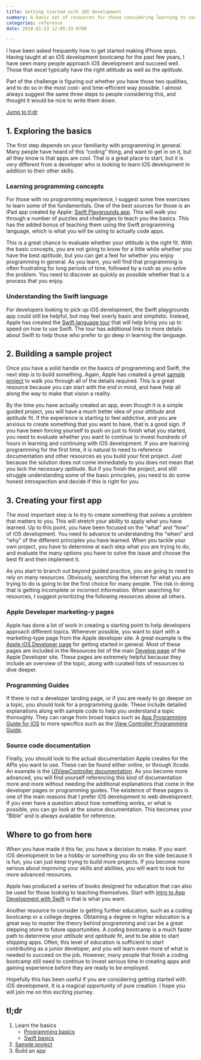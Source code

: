 ```yaml
---
title: Getting started with iOS development
summary: A basic set of resources for those considering learning to code iOS apps
categories: reference
date: 2018-01-23 12:05:33-0700

---
```


I have been asked frequently how to get started making iPhone apps. Having taught at an iOS development bootcamp for the past few years, I have seen many people approach iOS development and succeed well. Those that excel typically have the right *attitude* as well as the *aptitude*.

Part of the challenge is figuring out whether you have those two qualities, and to do so in the most cost- and time-efficient way possible. I almost always suggest the same three steps to people considering this, and thought it would be nice to write them down.

[Jump to tl;dr](#tldr)

## 1. Exploring the basics
The first step depends on your familiarity with programming in general. Many people have heard of this “coding” thing, and want to get in on it, but all they know is that apps are cool. That is a great place to start, but it is very different from a developer who is looking to learn iOS development in addition to their other skills.

### Learning programming concepts
For those with no programming experience, I suggest some free exercises to learn some of the fundamentals. One of the best sources for those is an iPad app created by Apple: [Swift Playgrounds app](https://itunes.apple.com/us/app/swift-playgrounds/id908519492?mt=8&at=1010lqCX). This will walk you through a number of puzzles and challenges to teach you the basics. This has the added bonus of teaching them using the Swift programming language, which is what you will be using to actually code apps.

This is a great chance to evaluate whether your *attitude* is the right fit. With the basic concepts, you are not going to know for a little while whether you have the best *aptitude*, but you can get a feel for whether you enjoy programming in general. As you learn, you will find that programming is often frustrating for long periods of time, followed by a rush as you solve the problem. You need to discover as quickly as possible whether that is a process that you enjoy.

### Understanding the Swift language
For developers looking to pick up iOS development, the Swift playgrounds app could still be helpful, but may feel overly basic and simplistic. Instead, Apple has created the [Swift language tour](https://developer.apple.com/library/content/documentation/Swift/Conceptual/Swift_Programming_Language/GuidedTour.html) that will help bring you up to speed on how to use Swift. The tour has additional links to more details about Swift to help those who prefer to go deep in learning the language.

## 2. Building a sample project
Once you have a solid handle on the basics of programming and Swift, the next step is to build something. Again, Apple has created a great [sample project](https://developer.apple.com/library/content/referencelibrary/GettingStarted/DevelopiOSAppsSwift/index.html) to walk you through all of the details required. This is a great resource because you can start with the end in mind, and have help all along the way to make that vision a reality.

By the time you have actually created an app, even though it is a simple guided project, you will have a much better idea of your *attitude* and *aptitude* fit. If the experience is starting to feel addictive, and you are anxious to create something that you want to have, that is a good sign. If you have been forcing yourself to push on just to finish what you started, you need to evaluate whether you want to continue to invest hundreds of hours in learning and continuing with iOS development. If you are learning programming for the first time, it is natural to need to reference documentation and other resources as you build your first project. Just because the solution does not come immediately to you does not mean that you lack the necessary *aptitude*. But if you finish the project, and still struggle understanding some of the basic principles, you need to do some honest introspection and decide if this is right for you.

## 3. Creating your first app
The most important step is to try to create something that solves a problem that matters to you. This will stretch your ability to apply what you have learned. Up to this point, you have been focused on the “what” and “how” of iOS development. You need to advance to understanding the “when” and “why” of the different principles you have learned. When you tackle your own project, you have to determine at each step what you are trying to do, and evaluate the many options you have to solve the issue and choose the best fit and then implement it.

As you start to branch out beyond guided practice, you are going to need to rely on many resources. Obviously, searching the internet for what you are trying to do is going to be the first choice for many people. The risk in doing that is getting incomplete or incorrect information. When searching for resources, I suggest prioritizing the following resources above all others.

### Apple Developer marketing-y pages
Apple has done a lot of work in creating a starting point to help developers approach different topics. Whenever possible, you want to start with a marketing-type page from the Apple developer site. A great example is the [Apple iOS Developer page](https://developer.apple.com/ios/) for getting started in general. Most of these pages are included in the Resources list of the main [Develop page](https://developer.apple.com/develop/) of the Apple Developer site. These pages are extremely helpful because they include an overview of the topic, along with curated lists of resources to dive deeper.

### Programming Guides
If there is not a developer landing page, or if you are ready to go deeper on a topic, you should look for a programming guide. These include detailed explanations along with sample code to help you understand a topic thoroughly. They can range from broad topics such as [App Programming Guide for iOS](https://developer.apple.com/library/content/documentation/iPhone/Conceptual/iPhoneOSProgrammingGuide/Introduction/Introduction.html) to more specifics such as the [View Controller Programming Guide](https://developer.apple.com/library/content/featuredarticles/ViewControllerPGforiPhoneOS/).

### Source code documentation
Finally, you should look to the actual documentation Apple creates for the APIs you want to use. These can be found either online, or through Xcode. An example is the [UIViewController documentation](https://developer.apple.com/documentation/uikit/uiviewcontroller). As you become more advanced, you will find yourself referencing this kind of documentation more and more without needing the additional explanations that come in the developer pages or programming guides. The existence of these pages is one of the main reasons that I prefer iOS development to web development. If you ever have a question about how something works, or what is possible, you can go look at the source documentation. This becomes your “Bible” and is always available for reference.


## Where to go from here
When you have made it this far, you have a decision to make. If you want iOS development to be a hobby or something you do on the side because it is fun, you can just keep trying to build more projects. If you become more serious about improving your skills and abilities, you will want to look for more advanced resources.

Apple has produced a series of books designed for education that can also be used for those looking to teaching themselves. Start with [Intro to App Development with Swift](https://geo.itunes.apple.com/us/book/intro-to-app-development-with-swift/id1118575552?mt=11&at=1010lqCX) is that is what you want.

Another resource to consider is getting further education, such as a coding bootcamp or a college degree. Obtaining a degree in higher education is a great way to master the theory behind programming and can be a great stepping stone to future opportunities. A coding bootcamp is a much faster path to determine your *attitude* and *aptitude* fit, and to be able to start shipping apps. Often, this level of education is sufficient to start contributing as a junior developer, and you will learn even more of what is needed to succeed on the job. However, many people that finish a coding bootcamp still need to continue to invest serious time in creating apps and gaining experience before they are ready to be employed.

Hopefully this has been useful if you are considering getting started with iOS development. It is a magical opportunity of pure creation. I hope you will join me on this exciting journey.


## tl;dr
1. Learn the basics
	- [Programming basics](https://itunes.apple.com/us/app/swift-playgrounds/id908519492?mt=8&at=1010lqCX)
	- [Swift basics](https://developer.apple.com/library/content/documentation/Swift/Conceptual/Swift_Programming_Language/GuidedTour.html)
2. [Sample project](https://developer.apple.com/library/content/referencelibrary/GettingStarted/DevelopiOSAppsSwift/index.html)
3. Build an app
